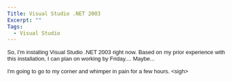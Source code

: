 ```yaml
---
Title: Visual Studio .NET 2003
Excerpt: ""
Tags:
  - Visual Studio
---
```

<p><span class="625382715-17062003"><font face="Arial" size="2">So, I'm installing 
Visual Studio .NET 2003 right now. Based on my prior experience with this 
installation, I can plan on working by Friday.... Maybe...</font></span></p>
<p><span class="625382715-17062003"><font face="Arial" size="2">I'm going to go to my 
corner and whimper in pain for a few hours. 
&lt;sigh&gt;</font></span></p>